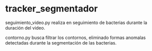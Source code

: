 # tracker_segmentador

seguimiento_video.py realiza en seguimiento de bacterias durante la duración del video.

contorno.py busca filtrar los contornos, eliminado formas anomalas detectadas durante la segmentación de las bacterias. 
